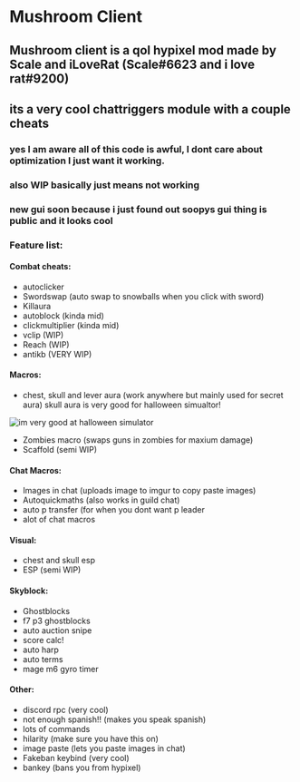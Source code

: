# Mushroom Client

## Mushroom client is a qol hypixel mod made by Scale and iLoveRat (Scale#6623 and i love rat#9200)
## its a very cool chattriggers module with a couple cheats
### yes I am aware all of this code is awful, I dont care about optimization I just want it working.
### also WIP basically just means not working
### new gui soon because i just found out soopys gui thing is public and it looks cool

### Feature list: 

#### Combat cheats:
- autoclicker
- Swordswap (auto swap to snowballs when you click with sword)
- Killaura
- autoblock (kinda mid)
- clickmultiplier (kinda mid)
- vclip (WIP)
- Reach (WIP)
- antikb (VERY WIP)
#### Macros:
- chest, skull and lever aura (work anywhere but mainly used for secret aura)
skull aura is very good for halloween simualtor!

![im very good at halloween simulator](https://cdn.discordapp.com/attachments/865636628318912522/1038930195962400848/halloween_simulator.png)
- Zombies macro (swaps guns in zombies for maxium damage)
- Scaffold (semi WIP)
#### Chat Macros:
- Images in chat (uploads image to imgur to copy paste images)
- Autoquickmaths (also works in guild chat)
- auto p transfer (for when you dont want p leader
- alot of chat macros
#### Visual:
- chest and skull esp 
- ESP (semi WIP)
#### Skyblock:
- Ghostblocks
- f7 p3 ghostblocks
- auto auction snipe
- score calc!
- auto harp
- auto terms 
- mage m6 gyro timer
#### Other:
- discord rpc (very cool)
- not enough spanish!! (makes you speak spanish)
- lots of commands
- hilarity (make sure you have this on)
- image paste (lets you paste images in chat)
- Fakeban keybind (very cool)
- bankey (bans you from hypixel)
